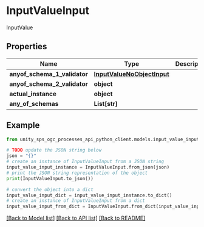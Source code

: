 # InputValueInput

InputValue

## Properties

Name | Type | Description | Notes
------------ | ------------- | ------------- | -------------
**anyof_schema_1_validator** | [**InputValueNoObjectInput**](InputValueNoObjectInput.md) |  | [optional]
**anyof_schema_2_validator** | **object** |  | [optional]
**actual_instance** | **object** |  | [optional]
**any_of_schemas** | **List[str]** |  | [optional]

## Example

```python
from unity_sps_ogc_processes_api_python_client.models.input_value_input import InputValueInput

# TODO update the JSON string below
json = "{}"
# create an instance of InputValueInput from a JSON string
input_value_input_instance = InputValueInput.from_json(json)
# print the JSON string representation of the object
print(InputValueInput.to_json())

# convert the object into a dict
input_value_input_dict = input_value_input_instance.to_dict()
# create an instance of InputValueInput from a dict
input_value_input_from_dict = InputValueInput.from_dict(input_value_input_dict)
```
[[Back to Model list]](../README.md#documentation-for-models) [[Back to API list]](../README.md#documentation-for-api-endpoints) [[Back to README]](../README.md)
